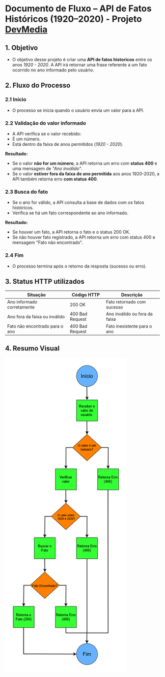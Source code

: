 # Documento de Fluxo – API de Fatos Históricos (1920–2020) - Projeto [DevMedia](https://www.devmedia.com.br)

## 1. Objetivo
- O objetivo desse projeto é criar uma **API de fatos historicos** entre os anos *1920 - 2020*. A API irá retornar uma frase referente a um fato ocorrido no ano informado pelo usuário. 

## 2. Fluxo do Processo

### 2.1 Início

- O processo se inicia quando o usuário envia um valor para a API.

### 2.2 Validação do valor informado
- A API verifica se o valor recebido:
 - É um número.
 - Está dentro da faixa de anos permitidos (*1920 - 2020*).

**Resultado:**
- Se o valor **não for um número**, a API retorna um erro com **status 400** e uma mensagem de *"Ano inválido"*.
- Se o valor **estiver fora da faixa de ano permitida** aos anos 1920-2020, a API também retorna erro **com status 400**.

### 2.3 Busca do fato
- Se o ano for válido, a API consulta a base de dados com os fatos históricos.
- Verifica se há um fato correspondente ao ano informado.

**Resultado:**
- Se houver um fato, a API retorna o fato e o status 200 OK.
- Se não houver fato registrado, a API retorna um erro com status 400 e mensagem "Fato não encontrado".

### 2.4 Fim
- O processo termina após o retorno da resposta (sucesso ou erro).

## 3. Status HTTP utilizados
| Situação | Código HTTP |	Descrição |
|----------|-------------|------------|
| Ano informado corretamente | 200 OK |	Fato retornado com sucesso |
| Ano fora da faixa ou inválido | 400 Bad Request |	Ano inválido ou fora da faixa |
| Fato não encontrado para o ano | 400 Bad Request | Fato inexistente para o ano |

## 4. Resumo Visual
![Fluxograma do projeto](fluxograma.png)
